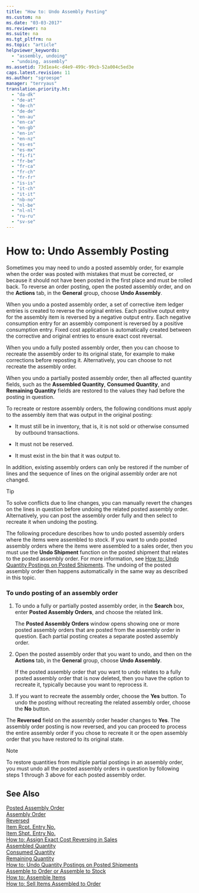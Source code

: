 ```yaml
---
title: "How to: Undo Assembly Posting"
ms.custom: na
ms.date: "03-03-2017"
ms.reviewer: na
ms.suite: na
ms.tgt_pltfrm: na
ms.topic: "article"
helpviewer_keywords: 
  - "assembly, undoing"
  - "undoing, assembly"
ms.assetid: 73d1ea4c-d4e9-499c-99cb-52a004c5ed3e
caps.latest.revision: 11
ms.author: "sgroespe"
manager: "terryaus"
translation.priority.ht: 
  - "da-dk"
  - "de-at"
  - "de-ch"
  - "de-de"
  - "en-au"
  - "en-ca"
  - "en-gb"
  - "en-in"
  - "en-nz"
  - "es-es"
  - "es-mx"
  - "fi-fi"
  - "fr-be"
  - "fr-ca"
  - "fr-ch"
  - "fr-fr"
  - "is-is"
  - "it-ch"
  - "it-it"
  - "nb-no"
  - "nl-be"
  - "nl-nl"
  - "ru-ru"
  - "sv-se"
---
```

# How to: Undo Assembly Posting
Sometimes you may need to undo a posted assembly order, for example when the order was posted with mistakes that must be corrected, or because it should not have been posted in the first place and must be rolled back. To reverse an order posting, open the posted assembly order, and on the **Actions** tab, in the **General** group, choose **Undo Assembly**.  
  
 When you undo a posted assembly order, a set of corrective item ledger entries is created to reverse the original entries. Each positive output entry for the assembly item is reversed by a negative output entry. Each negative consumption entry for an assembly component is reversed by a positive consumption entry. Fixed cost application is automatically created between the corrective and original entries to ensure exact cost reversal.  
  
 When you undo a fully posted assembly order, then you can choose to recreate the assembly order to its original state, for example to make corrections before reposting it. Alternatively, you can choose to not recreate the assembly order.  
  
 When you undo a partially posted assembly order, then all affected quantity fields, such as the **Assembled Quantity**, **Consumed Quantity**, and **Remaining Quantity** fields are restored to the values they had before the posting in question.  
  
 To recreate or restore assembly orders, the following conditions must apply to the assembly item that was output in the original posting:  
  
-   It must still be in inventory, that is, it is not sold or otherwise consumed by outbound transactions.  
  
-   It must not be reserved.  
  
-   It must exist in the bin that it was output to.  
  
 In addition, existing assembly orders can only be restored if the number of lines and the sequence of lines on the original assembly order are not changed.  
  
> [!TIP]  
>  To solve conflicts due to line changes, you can manually revert the changes on the lines in question before undoing the related posted assembly order. Alternatively, you can post the assembly order fully and then select to recreate it when undoing the posting.  
  
 The following procedure describes how to undo posted assembly orders where the items were assembled to stock. If you want to undo posted assembly orders where the items were assembled to a sales order, then you must use the **Undo Shipment** function on the posted shipment that relates to the posted assembly order. For more information, see [How to: Undo Quantity Postings on Posted Shipments](../Sales/how-to-undo-quantity-postings-on-posted-shipments.md). The undoing of the posted assembly order then happens automatically in the same way as described in this topic.  
  
### To undo posting of an assembly order  
  
1.  To undo a fully or partially posted assembly order, in the **Search** box, enter **Posted Assembly Orders**, and choose the related link.  
  
     The **Posted Assembly Orders** window opens showing one or more posted assembly orders that are posted from the assembly order in question. Each partial posting creates a separate posted assembly order.  
  
2.  Open the posted assembly order that you want to undo, and then on the **Actions** tab, in the **General** group, choose **Undo Assembly**.  
  
     If the posted assembly order that you want to undo relates to a fully posted assembly order that is now deleted, then you have the option to recreate it, typically because you want to reprocess it.  
  
3.  If you want to recreate the assembly order, choose the **Yes** button. To undo the posting without recreating the related assembly order, choose the **No** button.  
  
 The **Reversed** field on the assembly order header changes to **Yes**. The assembly order posting is now reversed, and you can proceed to process the entire assembly order if you chose to recreate it or the open assembly order that you have restored to its original state.  
  
> [!NOTE]  
>  To restore quantities from multiple partial postings in an assembly order, you must undo all the posted assembly orders in question by following steps 1 through 3 above for each posted assembly order.  
  
## See Also  
 [Posted Assembly Order](../Topic/\($%20N_920%20Posted%20Assembly%20Order%20$\).md)   
 [Assembly Order](../WarehouseActivities/-$-n_900-assembly-order-$-.md)   
 [Reversed](../Topic/\($%20T_910_100%20Reversed%20$\).md)   
 [Item Rcpt. Entry No.](../Topic/\($%20T_910_39%20Item%20Rcpt.%20Entry%20No.%20$\).md)   
 [Item Shpt. Entry No.](../Topic/\($%20T_911_39%20Item%20Shpt.%20Entry%20No.%20$\).md)   
 [How to: Assign Exact Cost Reversing in Sales](../Finance/how-to-assign-exact-cost-reversing-in-sales.md)   
 [Assembled Quantity](../Topic/\($%20T_900_44%20Assembled%20Quantity%20$\).md)   
 [Consumed Quantity](../Topic/\($%20T_901_44%20Consumed%20Quantity%20$\).md)   
 [Remaining Quantity](../Topic/\($%20T_900_42%20Remaining%20Quantity%20$\).md)   
 [How to: Undo Quantity Postings on Posted Shipments](../Sales/how-to-undo-quantity-postings-on-posted-shipments.md)   
 [Assemble to Order or Assemble to Stock](../DesignAndEngineering/assemble-to-order-or-assemble-to-stock.md)   
 [How to: Assemble Items](../WarehouseActivities/how-to-assemble-items.md)   
 [How to: Sell Items Assembled to Order](../Sales/how-to-sell-items-assembled-to-order.md)